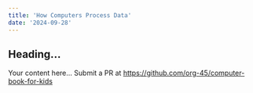 ```yaml
---
title: 'How Computers Process Data'
date: '2024-09-28'
---
```


## Heading...
Your content here...
Submit a PR at https://github.com/org-45/computer-book-for-kids
